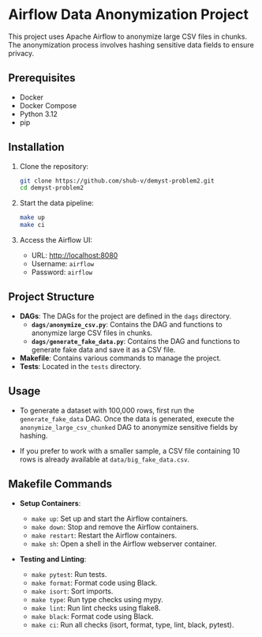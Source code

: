 # Airflow Data Anonymization Project

This project uses Apache Airflow to anonymize large CSV files in chunks. The anonymization process involves hashing sensitive data fields to ensure privacy.

## Prerequisites

- Docker
- Docker Compose
- Python 3.12
- pip

## Installation

1. Clone the repository:
    ```sh
    git clone https://github.com/shub-v/demyst-problem2.git
    cd demyst-problem2
    ```

2. Start the data pipeline:
    ```sh
    make up
    make ci
    ```

3. Access the Airflow UI:
    - URL: [http://localhost:8080](http://localhost:8080)
    - Username: `airflow`
    - Password: `airflow`

## Project Structure

- **DAGs**: The DAGs for the project are defined in the `dags` directory.
  - **`dags/anonymize_csv.py`**: Contains the DAG and functions to anonymize large CSV files in chunks.
  - **`dags/generate_fake_data.py`**: Contains the DAG and functions to generate fake data and save it as a CSV file.
- **Makefile**: Contains various commands to manage the project.
- **Tests**: Located in the `tests` directory.

## Usage

- To generate a dataset with 100,000 rows, first run the `generate_fake_data` DAG. Once the data is generated, execute the `anonymize_large_csv_chunked` DAG to anonymize sensitive fields by hashing.

- If you prefer to work with a smaller sample, a CSV file containing 10 rows is already available at `data/big_fake_data.csv`.

## Makefile Commands

- **Setup Containers**:
    - `make up`: Set up and start the Airflow containers.
    - `make down`: Stop and remove the Airflow containers.
    - `make restart`: Restart the Airflow containers.
    - `make sh`: Open a shell in the Airflow webserver container.


- **Testing and Linting**:
    - `make pytest`: Run tests.
    - `make format`: Format code using Black.
    - `make isort`: Sort imports.
    - `make type`: Run type checks using mypy.
    - `make lint`: Run lint checks using flake8.
    - `make black`: Format code using Black.
    - `make ci`: Run all checks (isort, format, type, lint, black, pytest).
